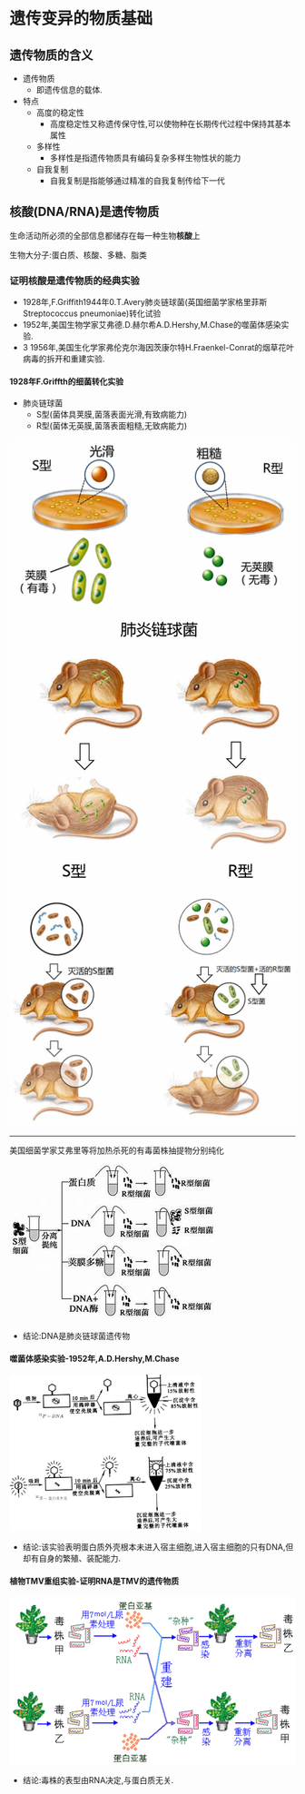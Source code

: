 # 遗传变异的物质基础

## 遗传物质的含义

+   遗传物质
    +   即遗传信息的载体.
+   特点
    +   高度的稳定性
        +   高度稳定性又称遗传保守性,可以使物种在长期传代过程中保持其基本属性
    +   多样性
        +   多样性是指遗传物质具有编码复杂多样生物性状的能力
    +   自我复制
        +   自我复制是指能够通过精准的自我复制传给下一代

## 核酸(DNA/RNA)是遗传物质

生命活动所必须的全部信息都储存在每一种生物**核酸**上

生物大分子:蛋白质、核酸、多糖、脂类

### 证明核酸是遗传物质的经典实验

+   1928年,F.Griffith1944年0.T.Avery肺炎链球菌(英国细菌学家格里菲斯Streptococcus pneumoniae)转化试验
+   1952年,美国生物学家艾弗德.D.赫尔希A.D.Hershy,M.Chase的噬菌体感染实验.
+   3 1956年,美国生化学家弗伦克尔海因茨康尔特H.Fraenkel-Conrat的烟草花叶病毒的拆开和重建实验.

#### 1928年F.Griffth的细菌转化实验

+   肺炎链球菌
    +   S型(菌体具荚膜,菌落表面光滑,有致病能力)
    +   R型(菌体无英膜,菌落表面粗糙,无致病能力)

<img src="image/image-20210618010818471.png" alt="image-20210618010818471" style="zoom:67%;" />

<img src="image/image-20210618010826187.png" alt="image-20210618010826187" style="zoom:67%;" />

<img src="image/image-20210618010851196.png" alt="image-20210618010851196" style="zoom:80%;" />

---

美国细菌学家艾弗里等将加热杀死的有毒菌株抽提物分别纯化

![image-20210618102745094](image/image-20210618102745094.png)

+   结论:DNA是肺炎链球菌遗传物

#### 噬菌体感染实验-1952年,A.D.Hershy,M.Chase

<img src="image/image-20210618102954873.png" alt="image-20210618102954873" style="zoom: 33%;" />

+   结论:该实验表明蛋白质外壳根本未进入宿主细胞,进入宿主细胞的只有DNA,但却有自身的繁殖、装配能力.

#### 植物TMV重组实验-证明RNA是TMV的遗传物质

![image-20210618105032260](image/image-20210618105032260.png)

+   结论:毒株的表型由RNA决定,与蛋白质无关.

